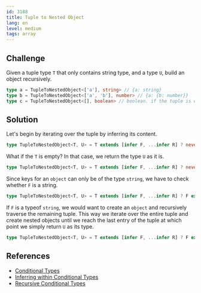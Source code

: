 ```yaml
---
id: 3188
title: Tuple to Nested Object
lang: en
level: medium
tags: array
---
```


## Challenge

Given a tuple type `T` that only contains string type, and a type `U`, build an object recursively.

```ts
type a = TupleToNestedObject<['a'], string> // {a: string}
type b = TupleToNestedObject<['a', 'b'], number> // {a: {b: number}}
type c = TupleToNestedObject<[], boolean> // boolean. if the tuple is empty, just return the U type
```

## Solution

Let's begin by iterating over the tuple by inferring its content.

```ts
type TupleToNestedObject<T, U> = T extends [infer F, ...infer R] ? never : never
```

What if the `T` is empty? In that case, we return the type `U` as it is.

```ts
type TupleToNestedObject<T, U> = T extends [infer F, ...infer R] ? never : U
```

Since keys for an `object` can only be of the type `string`, we have to check whether `F` is a string.

```ts
type TupleToNestedObject<T, U> = T extends [infer F, ...infer R] ? F extends string ? never : never : U
```

If `F` is a typeof `string`, we would want to create an `object` and recursively traverse the remaining tuple. This way we iterate over the entire tuple and create nested objects until we reach the last entry of the tuple at which point we simply return `U` as its type.

```ts
type TupleToNestedObject<T, U> = T extends [infer F, ...infer R] ? F extends string ? {[P in F]: TupleToNestedObject<R, U>} : never : U
```

## References

- [Conditional Types](https://www.typescriptlang.org/docs/handbook/2/conditional-types.html)
- [Inferring within Conditional Types](https://www.typescriptlang.org/docs/handbook/2/conditional-types.html#inferring-within-conditional-types)
- [Recursive Conditional Types](https://www.typescriptlang.org/docs/handbook/release-notes/typescript-4-1.html#recursive-conditional-types)
